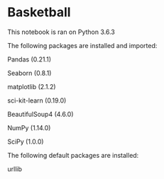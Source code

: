 # Basketball
This notebook is ran on Python 3.6.3

The following packages are installed and imported:

Pandas (0.21.1)

Seaborn (0.8.1)

matplotlib (2.1.2)

sci-kit-learn (0.19.0)

BeautifulSoup4 (4.6.0)

NumPy (1.14.0)

SciPy (1.0.0)

The following default packages are installed:

urllib
